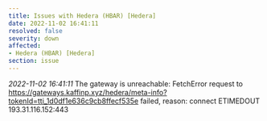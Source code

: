```yaml
---
title: Issues with Hedera (HBAR) [Hedera]
date: 2022-11-02 16:41:11
resolved: false
severity: down
affected:
- Hedera (HBAR) [Hedera]
section: issue
---
```


*2022-11-02 16:41:11* The gateway is unreachable: FetchError request to https://gateways.kaffinp.xyz/hedera/meta-info?tokenId=tti_1d0df1e636c9cb8ffecf535e failed, reason: connect ETIMEDOUT 193.31.116.152:443